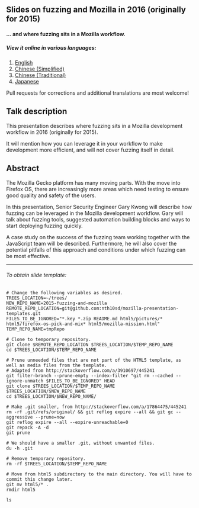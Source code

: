 ## Slides on fuzzing and Mozilla in 2016 (originally for 2015)
#### ... and where fuzzing sits in a Mozilla workflow.

##### View it online in various languages:
1. [English](http://nth10sd.github.io/2015-Fuzzing-and-Mozilla/?full=&lang=en-US#cover)
2. [Chinese (Simplified)](http://nth10sd.github.io/2015-Fuzzing-and-Mozilla/?full=&lang=zh-CN#cover)
3. [Chinese (Traditional)](http://nth10sd.github.io/2015-Fuzzing-and-Mozilla/?full=&lang=zh-TW#cover)
4. [Japanese](http://nth10sd.github.io/2015-Fuzzing-and-Mozilla/?full=&lang=ja-JP#cover)

Pull requests for corrections and additional translations are most welcome!

## Talk description
This presentation describes where fuzzing sits in a Mozilla development workflow in 2016 (originally for 2015).

It will mention how you can leverage it in your workflow to make development more efficient, and will not cover fuzzing itself in detail.

## Abstract
The Mozilla Gecko platform has many moving parts. With the move into Firefox OS, there are increasingly more areas which need testing to ensure good quality and safety of the users.

In this presentation, Senior Security Engineer Gary Kwong will describe how fuzzing can be leveraged in the Mozilla development workflow. Gary will talk about fuzzing tools, suggested automation building blocks and ways to start deploying fuzzing quickly.

A case study on the success of the fuzzing team working together with the JavaScript team will be described. Furthermore, he will also cover the potential pitfalls of this approach and conditions under which fuzzing can be most effective.


---

###### To obtain slide template:

```
# Change the following variables as desired.
TREES_LOCATION=~/trees/
NEW_REPO_NAME=2015-fuzzing-and-mozilla
REMOTE_REPO_LOCATION=git@github.com:nth10sd/mozilla-presentation-templates.git
FILES_TO_BE_IGNORED="*.key *.zip README.md html5/pictures/* html5/firefox-os-pick-and-mix* html5/mozilla-mission.html"
TEMP_REPO_NAME=tmpRepo

# Clone to temporary repository.
git clone $REMOTE_REPO_LOCATION $TREES_LOCATION/$TEMP_REPO_NAME
cd $TREES_LOCATION/$TEMP_REPO_NAME

# Prune unneeded files that are not part of the HTML5 template, as well as media files from the template.
# Adapted from http://stackoverflow.com/a/3910697/445241
git filter-branch --prune-empty --index-filter "git rm --cached --ignore-unmatch $FILES_TO_BE_IGNORED" HEAD
git clone $TREES_LOCATION/$TEMP_REPO_NAME $TREES_LOCATION/$NEW_REPO_NAME
cd $TREES_LOCATION/$NEW_REPO_NAME/

# Make .git smaller, from http://stackoverflow.com/a/17864475/445241
rm -rf .git/refs/original/ && git reflog expire --all && git gc --aggressive --prune=now
git reflog expire --all --expire-unreachable=0
git repack -A -d
git prune

# We should have a smaller .git, without unwanted files.
du -h .git

# Remove temporary repository.
rm -rf $TREES_LOCATION/$TEMP_REPO_NAME

# Move from html5 subdirectory to the main directory. You will have to commit this change later.
git mv html5/* .
rmdir html5

ls

```
